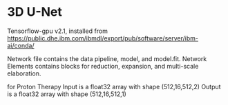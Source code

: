 # 3D U-Net
Tensorflow-gpu v2.1, installed from https://public.dhe.ibm.com/ibmdl/export/pub/software/server/ibm-ai/conda/

Network file contains the data pipeline, model, and model.fit. Network Elements contains blocks for reduction, expansion, and multi-scale elaboration. 

for Proton Therapy
Input is a float32 array with shape (512,16,512,2)
Output is a float32 array with shape (512,16,512,1)

